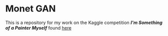 # Monet GAN

This is a repository for my work on the Kaggle competition ***I'm Something of a Painter Myself*** found [here](https://www.kaggle.com/competitions/gan-getting-started/overview)
